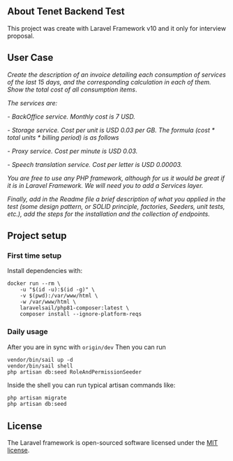 
## About Tenet Backend Test
This project was create with Laravel Framework v10 and it only for interview proposal.

## User Case

*Create the description of an invoice detailing each consumption of services of the last 15 days, and the corresponding calculation in each of them. Show the total cost of all consumption items*.


*The services are:*

*- BackOffice service. Monthly cost is 7 USD.*

*- Storage service. Cost per unit is USD 0.03 per GB. The formula (cost * total units * billing period) is as follows*

*- Proxy service. Cost per minute is USD 0.03.*

*- Speech translation service. Cost per letter is USD 0.00003.*

*You are free to use any PHP framework, although for us it would be great if it is in Laravel Framework. We will need you to add a Services layer.*


*Finally, add in the Readme file a brief description of what you applied in the test (some design pattern, or SOLID principle, factories, Seeders, unit tests, etc.), add the steps for the installation and the collection of endpoints.*

## Project setup

### First time setup
Install dependencies with:
```shell
docker run --rm \
    -u "$(id -u):$(id -g)" \
    -v $(pwd):/var/www/html \
    -w /var/www/html \
    laravelsail/php81-composer:latest \
    composer install --ignore-platform-reqs
```

### Daily usage
After you are in sync with `origin/dev` Then you can run
```shell
vendor/bin/sail up -d
vendor/bin/sail shell
php artisan db:seed RoleAndPermissionSeeder
```

Inside the shell you can run typical artisan commands like:
```sh
php artisan migrate
php artisan db:seed
```

## License

The Laravel framework is open-sourced software licensed under the [MIT license](https://opensource.org/licenses/MIT).
